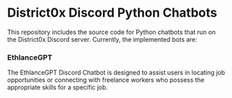 # District0x Discord Python Chatbots

This repository includes the source code for Python chatbots that run on the District0x Discord server. Currently, the implemented bots are:

### EthlanceGPT

The EthlanceGPT Discord Chatbot is designed to assist users in locating job opportunities or connecting with freelance
workers who possess the appropriate skills for a specific job.
